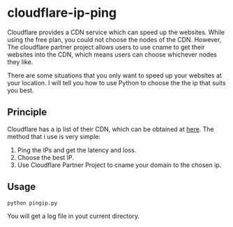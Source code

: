 # cloudflare-ip-ping
Cloudflare provides a CDN service which can speed up the websites. While using the free plan, you could not choose the nodes of the CDN. However, The cloudflare partner project allows users to use cname to get their websites into the CDN, which means users can choose whichever nodes they like.

There are some situations that you only want to speed up your websites at your location. I will tell you how to use Python to choose the the ip that suits you best.

## Principle
Cloudflare has a ip list of their CDN, which can be obtained at [here](https://www.cloudflare.com/ips/). The method that i use is very simple:

1. Ping the IPs and get the latency and loss. 
2. Choose the best IP.
3. Use Cloudflare Partner Project to cname your domain to the chosen ip.

## Usage

```bash 
python pingip.py
```

You will get a log file in yout current directory.
